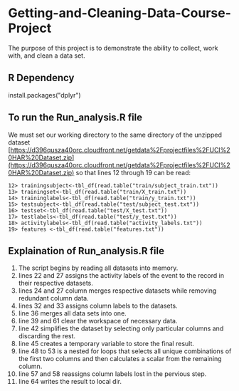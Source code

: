 # Getting-and-Cleaning-Data-Course-Project

The purpose of this project is to demonstrate the ability to collect, work with, and clean a data set.

## R Dependency 
install.packages("dplyr")

## To run the Run_analysis.R file
We must set our working directory to the same directory of the unzipped dataset 
[https://d396qusza40orc.cloudfront.net/getdata%2Fprojectfiles%2FUCI%20HAR%20Dataset.zip](https://d396qusza40orc.cloudfront.net/getdata%2Fprojectfiles%2FUCI%20HAR%20Dataset.zip) 
so that lines 12 through 19 can be read:
```
12> trainingsubject<-tbl_df(read.table("train/subject_train.txt"))
13> trainingset<-tbl_df(read.table("train/X_train.txt"))
14> traininglabels<-tbl_df(read.table("train/y_train.txt"))
15> testsubject<-tbl_df(read.table("test/subject_test.txt"))
16> testset<-tbl_df(read.table("test/X_test.txt"))
17> testlabels<-tbl_df(read.table("test/y_test.txt"))
18> activitylabels<-tbl_df(read.table("activity_labels.txt"))
19> features <-tbl_df(read.table("features.txt"))
```
## Explaination of Run_analysis.R file
1. The script begins by reading all datasets into memory. 
2. lines 22 and 27 assigns the activity labels of the event to the record in their respective datasets.
3. lines 24 and 27 column merges respective datasets while removing redundant column data.
4. lines 32 and 33 assigns column labels to the datasets.
5. line 36 merges all data sets into one.
6. line 39 and 61 clear the workspace of necessary data.
7. line 42 simplifies the dataset by selecting only particular columns and discarding the rest.
8. line 45 creates a temporary variable to store the final result.
9. line 48 to 53 is a nested for loops that selects all unique combinations of the first two columns and then calculates a scalar from the remaining column.
10. line 57 and 58 reassigns column labels lost in the pervious step.
11. line 64 writes the result to local dir.
